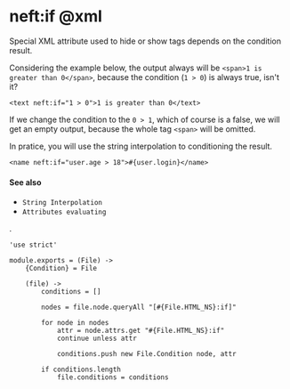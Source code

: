 neft:if @xml
============

Special XML attribute used to hide or show tags depends on the condition result.

Considering the example below, the output always will be `<span>1 is greater than 0</span>`,
because the condition (`1 > 0`) is always true, isn't it?

```view,example
<text neft:if="1 > 0">1 is greater than 0</text>
```

If we change the condition to the `0 > 1`, which of course is a false, we will get an empty
output, because the whole tag `<span>` will be omitted.

In pratice, you will use the string interpolation to conditioning the result.

```
<name neft:if="user.age > 18">#{user.login}</name>
```

#### See also

- `String Interpolation`
- `Attributes evaluating`

.

	'use strict'

	module.exports = (File) ->
		{Condition} = File

		(file) ->
			conditions = []

			nodes = file.node.queryAll "[#{File.HTML_NS}:if]"

			for node in nodes
				attr = node.attrs.get "#{File.HTML_NS}:if"
				continue unless attr

				conditions.push new File.Condition node, attr

			if conditions.length
				file.conditions = conditions